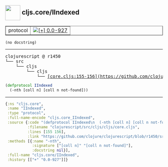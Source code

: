 ## <img width="48px" valign="middle" src="http://i.imgur.com/Hi20huC.png"> cljs.core/IIndexed

 <table border="1">
<tr>
<td>protocol</td>
<td><a href="https://github.com/cljsinfo/api-refs/tree/0.0-927"><img valign="middle" alt="[+] 0.0-927" src="https://img.shields.io/badge/+-0.0--927-lightgrey.svg"></a> </td>
</tr>
</table>

 <samp>
</samp>

```
(no docstring)
```

---

 <pre>
clojurescript @ r1450
└── src
    └── cljs
        └── cljs
            └── <ins>[core.cljs:155-156](https://github.com/clojure/clojurescript/blob/r1450/src/cljs/cljs/core.cljs#L155-L156)</ins>
</pre>

```clj
(defprotocol IIndexed
  (-nth [coll n] [coll n not-found]))
```


---

```clj
{:ns "cljs.core",
 :name "IIndexed",
 :type "protocol",
 :full-name-encode "cljs.core_IIndexed",
 :source {:code "(defprotocol IIndexed\n  (-nth [coll n] [coll n not-found]))",
          :filename "clojurescript/src/cljs/cljs/core.cljs",
          :lines [155 156],
          :link "https://github.com/clojure/clojurescript/blob/r1450/src/cljs/cljs/core.cljs#L155-L156"},
 :methods [{:name "-nth",
            :signature ["[coll n]" "[coll n not-found]"],
            :docstring nil}],
 :full-name "cljs.core/IIndexed",
 :history [["+" "0.0-927"]]}

```
